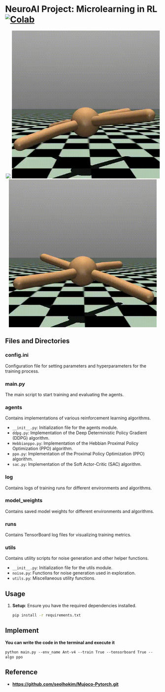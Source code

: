# NeuroAI Project: Microlearning in RL [![Colab](https://colab.research.google.com/assets/colab-badge.svg)](https://colab.research.google.com/drive/1upGXYJSGbPF8bScIPLihchKNIT-m7zoj?usp=sharing) 

<div align="center">
  <img src="https://github.com/8Nero/NeuroAI-Microlearning_RL/blob/main/example1.gif" />
  <img src="https://github.com/8Nero/NeuroAI-Microlearning_RL/blob/main/example2.gif"/>
  <img src="https://github.com/8Nero/NeuroAI-Microlearning_RL/blob/main/example3.gif"/>
</div>

## Files and Directories

### config.ini
Configuration file for setting parameters and hyperparameters for the training process.

### main.py
The main script to start training and evaluating the agents.

### agents
Contains implementations of various reinforcement learning algorithms.
- `__init__.py`: Initialization file for the agents module.
- `ddpg.py`: Implementation of the Deep Deterministic Policy Gradient (DDPG) algorithm.
- `Hebbianppo.py`: Implementation of the Hebbian Proximal Policy Optimization (PPO) algorithm.
- `ppo.py`: Implementation of the Proximal Policy Optimization (PPO) algorithm.
- `sac.py`: Implementation of the Soft Actor-Critic (SAC) algorithm.

### log
Contains logs of training runs for different environments and algorithms.

### model_weights
Contains saved model weights for different environments and algorithms.

### runs
Contains TensorBoard log files for visualizing training metrics.

### utils
Contains utility scripts for noise generation and other helper functions.
- `__init__.py`: Initialization file for the utils module.
- `noise.py`: Functions for noise generation used in exploration.
- `utils.py`: Miscellaneous utility functions.

## Usage

1. **Setup**: Ensure you have the required dependencies installed.
   ```bash
   pip install -r requirements.txt
   
## Implement
**You can write the code in the terminal and execute it**
```
python main.py --env_name Ant-v4 --train True --tensorboard True --algo ppo  
```
## Reference
- **https://github.com/seolhokim/Mujoco-Pytorch.git**
